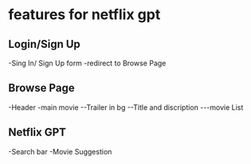 # features for netflix gpt

## Login/Sign Up

-Sing In/ Sign Up form
-redirect to Browse Page

## Browse Page

-Header
-main movie
--Trailer in bg
--Title and discription
---movie List

## Netflix GPT

-Search bar
-Movie Suggestion
